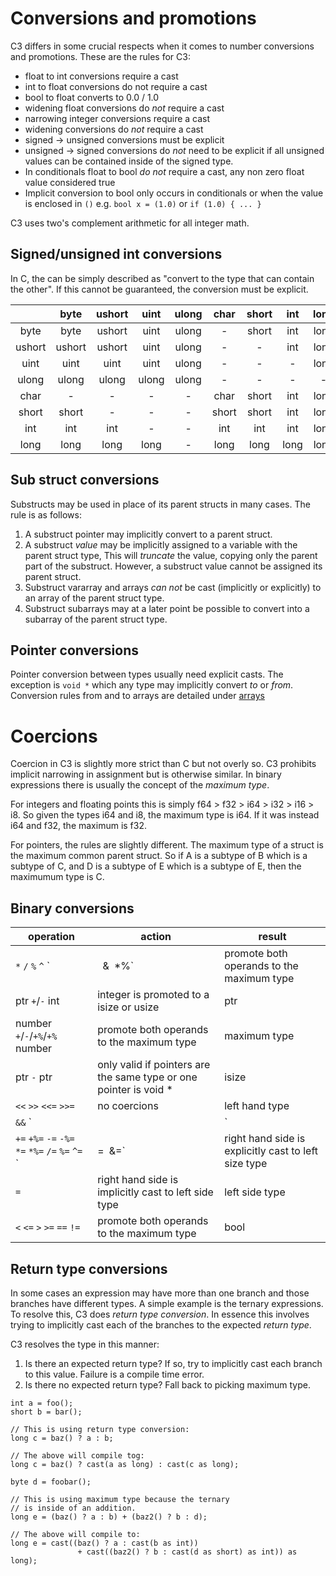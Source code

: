 # Conversions and promotions

C3 differs in some crucial respects when it comes to number conversions and promotions. These are the rules for C3:

- float to int conversions require a cast
- int to float conversions do not require a cast
- bool to float converts to 0.0 / 1.0
- widening float conversions do *not* require a cast
- narrowing integer conversions require a cast
- widening conversions do *not* require a cast
- signed -> unsigned conversions must be explicit
- unsigned -> signed conversions do *not* need to be explicit if all unsigned values can be contained inside of the signed type. 
- In conditionals float to bool *do not* require a cast, any non zero float value considered true
- Implicit conversion to bool only occurs in conditionals 
  or when the value is enclosed in `()` e.g. `bool x = (1.0)` or `if (1.0) { ... }`

C3 uses two's complement arithmetic for all integer math.

## Signed/unsigned int conversions

In C, the can be simply described as "convert to the type that can contain the other". If this cannot be guaranteed, the conversion must be explicit.

|  | byte | ushort | uint  | ulong | char | short | int | long |
| :-: | :-: | :-: | :-: | :-: | :-: | :-: | :-: | :-: |
| byte | byte | ushort | uint | ulong | - | short | int | long |
| ushort | ushort | ushort | uint | ulong | - | - | int | long |
| uint | uint | uint | uint | ulong | - | - | - | long |
| ulong | ulong | ulong | ulong | ulong | - | - | - | - |
| char | - | - | - | - | char | short | int | long |
| short | short | - | - | - | short | short | int | long |
| int | int | int | - | - | int | int | int | long |
| long | long | long | long | - | long | long | long | long |

## Sub struct conversions

Substructs may be used in place of its parent structs in many cases. The rule is as follows:

1. A substruct pointer may implicitly convert to a parent struct.
2. A substruct *value* may be implicitly assigned to a variable with the parent struct type, This will *truncate* the value, copying only the parent part of the substruct. However, a substruct value cannot be assigned its parent struct.
3. Substruct vararray and arrays *can not* be cast (implicitly or explicitly) to an array of the parent struct type.
4. Substruct subarrays may at a later point be possible to convert into a subarray of the parent struct type.

## Pointer conversions

Pointer conversion between types usually need explicit casts. The exception is `void *` which any type may implicitly convert *to* or *from*. Conversion rules from and to arrays are detailed under [arrays](../arrays)

# Coercions

Coercion in C3 is slightly more strict than C but not overly so. C3 prohibits implicit narrowing in assignment but is otherwise similar. In binary expressions there is usually the concept of the *maximum type*.

For integers and floating points this is simply f64 > f32 > i64 > i32 > i16 > i8. So given the types i64 and i8, the maximum type is i64. If it was instead i64 and f32, the maximum is f32.

For pointers, the rules are slightly different. The maximum type of a struct is the maximum common parent struct. So if A is a subtype of B which is a subtype of C, and D is a subtype of E which is a subtype of E, then the maximumum type is C.


## Binary conversions

| operation | action | result |
| --- | --- | --- |
| `*` `/` `%` `^` `|` `&` `*%` | promote both operands to the maximum type | maximum type |
| ptr `+`/`-` int | integer is promoted to a isize or usize | ptr |
| number `+`/`-`/`+%`/`+%` number | promote both operands to the maximum type | maximum type |
| ptr `-` ptr | only valid if pointers are the same type or one pointer is void * | isize |
| `<<` `>>` `<<=` `>>=` | no coercions | left hand type |
| `&&` `||` | left and right side are evaluated as boolean | bool |
| `+=` `+%=` `-=` `-%=` `*=` `*%=` `/=` `%=` `^=` `|=` `&=` | right hand side is explicitly cast to left size type | left side type |
| `=` | right hand side is implicitly cast to left side type | left side type |
| `<` `<=` `>` `>=` `==` `!=` | promote both operands to the maximum type | bool |

## Return type conversions

In some cases an expression may have more than one branch and those branches have different types. A simple example is the ternary expressions. To resolve this, C3 does *return type conversion*. In essence this involves trying to implicitly cast each of the branches to the expected *return type*.

C3 resolves the type in this manner:

1. Is there an expected return type? If so, try to implicitly cast each branch to this value. Failure is a compile time error.
2. Is there no expected return type? Fall back to picking maximum type.

```
int a = foo();
short b = bar();

// This is using return type conversion:
long c = baz() ? a : b;

// The above will compile tog:
long c = baz() ? cast(a as long) : cast(c as long);

byte d = foobar();

// This is using maximum type because the ternary
// is inside of an addition.
long e = (baz() ? a : b) + (baz2() ? b : d);

// The above will compile to:
long e = cast((baz() ? a : cast(b as int)) 
               + cast((baz2() ? b : cast(d as short) as int)) as long);
```
